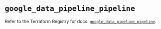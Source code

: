 # `google_data_pipeline_pipeline`

Refer to the Terraform Registry for docs: [`google_data_pipeline_pipeline`](https://registry.terraform.io/providers/hashicorp/google/5.23.0/docs/resources/data_pipeline_pipeline).
